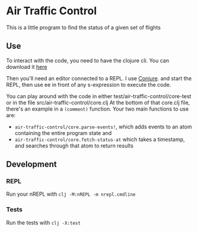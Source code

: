 # Air Traffic Control
This is a little program to find the status of a given set of flights

## Use
To interact with the code, you need to have the clojure cli. You can download it [here](https://clojure.org/guides/getting_started#_clojure_installer_and_cli_tools)

Then you'll need an editor connected to a REPL. I use [Conjure](https://github.com/Olical/conjure/wiki/Quick-start:-Clojure). 
 and start the REPL, then use <leader>ee in front of any s-expression to execute the code. 

 
You can play around with the code in either test/air-traffic-control/core-test 
or in the file src/air-traffic-control/core.clj
At the bottom of that core.clj file, there's an example in a `(comment)` function. 
Your two main functions to use are:
 - `air-traffic-control/core.parse-events!`, which adds events to an atom containing the entire program state and
 - `air-traffic-control/core.fetch-status-at` which takes a timestamp, and searches through that atom to return results

 
## Development
### REPL
Run your nREPL with 
`clj -M:nREPL -m nrepl.cmdline`
### Tests
Run the tests with 
`clj -X:test` 

